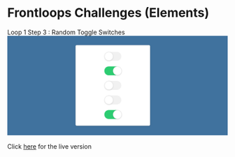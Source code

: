 # Frontloops Challenges (Elements)

Loop 1 Step 3 : Random Toggle Switches
![preview image](./design/preview.png "Click below for live version")

Click [here](https://zathio.github.io/frontloops-challenges/elements-challenges/loop1-step3/) for the live version